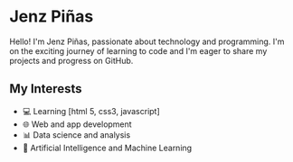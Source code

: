 
</head>
<body>
    <h1>Jenz Piñas</h1>
    <p>
Hello! I'm Jenz Piñas, passionate about technology and programming. I'm on the exciting journey of learning to code and I'm eager to share my projects and progress on GitHub.
</p>
<h2>My Interests</h2>

<ul>
<li>💻 Learning [html 5, css3, javascript]</li>
<li>🌐 Web and app development</li>
<li>📊 Data science and analysis</li>
<li>🤖 Artificial Intelligence and Machine Learning</li>
</ul>
<div>
    <img src="(https://github.com/nikolaixl/nikolaixl/assets/144570291/b99ce2d1-3045-49ca-aa86-15f42843d470)https://github.com/nikolaixl/nikolaixl/assets/144570291/b99ce2d1-3045-49ca-aa86-15f42843d470f"  alt="">

</div>
